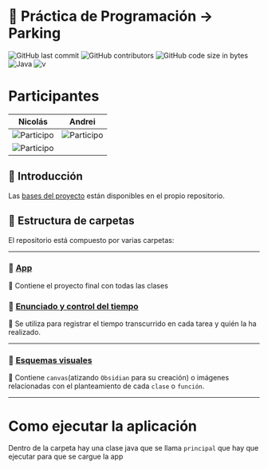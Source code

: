 # 🚗 Práctica de Programación → Parking  
![GitHub last commit](https://img.shields.io/github/last-commit/nicgrefer/Pracica2-Parking) ![GitHub contributors](https://img.shields.io/github/contributors/nicgrefer/Pracica2-Parking) ![GitHub code size in bytes](https://img.shields.io/github/languages/code-size/nicgrefer/Pracica2-Parking) 
<br>![Java](https://img.shields.io/badge/java-%23ED8B00.svg?style=flat&logo=openjdk&logoColor=white)  ![v](https://img.shields.io/badge/version-v2.0.0-red)

# Participantes

|Nicolás|Andrei|
|-------|------|
![Participo](https://img.shields.io/badge/nicgrefer-red.svg)|![Participo](https://img.shields.io/badge/Andrei-red.svg)
|![Participo](https://img.shields.io/badge/C0n1j-yellow.svg)| |

## 📌 Introducción  

Las [bases del proyecto](https://github.com/nicgrefer/Pracica2-Parking/blob/main/Enunciado%20y%20contro%20del%20tiempo/Practica2-Parking.pdf) están disponibles en el propio repositorio.  

## 📂 Estructura de carpetas  

El repositorio está compuesto por varias carpetas:  

---

### 📁 [App ](https://github.com/C0n1j/Pracica2-Parking/tree/main/App)  

📌 Contiene el proyecto final con todas las clases


### 📁 [Enunciado y control del tiempo](https://github.com/nicgrefer/Pracica2-Parking/tree/main/Enunciado%20y%20contro%20del%20tiempo)  

📌 Se utiliza para registrar el tiempo transcurrido en cada tarea y quién la ha realizado.  

---

### 📁 [Esquemas visuales](https://github.com/C0n1j/Pracica2-Parking/tree/main/Esquemas_visuales)  

📌 Contiene `canvas`(atizando `Obsidian` para su creación) o imágenes relacionadas con el planteamiento de cada `clase` o `función`.  

---

# Como ejecutar la aplicación 

Dentro de la carpeta hay una clase java que se llama `principal` que hay que ejecutar para que se cargue la app


